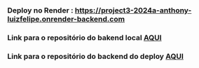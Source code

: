 ### Deploy no Render : https://project3-2024a-anthony-luizfelipe.onrender-backend.com
### Link para o repositório do bakend local [AQUI](https://github.com/anthony-c-silva/project3-2024a-anthony-luizfelipe-backend)
### Link para o repositório do backend do deploy [AQUI](https://github.com/anthony-c-silva/project3-2024a-anthony-luizfelipe-backend-2)
